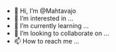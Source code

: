 - 👋 Hi, I’m @Mahtavajo
- 👀 I’m interested in ...
- 🌱 I’m currently learning ...
- 💞️ I’m looking to collaborate on ...
- 📫 How to reach me ...

<!---
Mahtavajo/Mahtavajo is a ✨ special ✨ repository because its `README.md` (this file) appears on your GitHub profile.
You can click the Preview link to take a look at your changes.
--->

